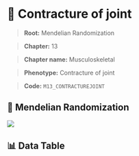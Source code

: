 # 🧪 Contracture of joint

> **Root:** Mendelian Randomization

> **Chapter:** 13  

> **Chapter name:** Musculoskeletal

> **Phenotype:** Contracture of joint  

> **Code:** `M13_CONTRACTUREJOINT`

## 🧬 Mendelian Randomization  

<img src="/MR/Figures/Forward/M13_CONTRACTUREJOINT.png"/>

## 📊 Data Table

<CsvTableMRF src="/MR/Data/Forward/M13_CONTRACTUREJOINT.csv"/>
